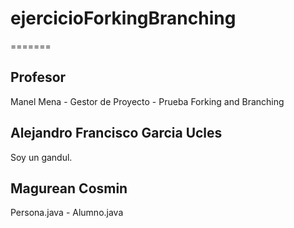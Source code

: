 # ejercicioForkingBranching

=======

## Profesor
Manel Mena -  Gestor de Proyecto - Prueba Forking and Branching
## Alejandro Francisco Garcia Ucles 
Soy un gandul.
## Magurean Cosmin
Persona.java - Alumno.java
